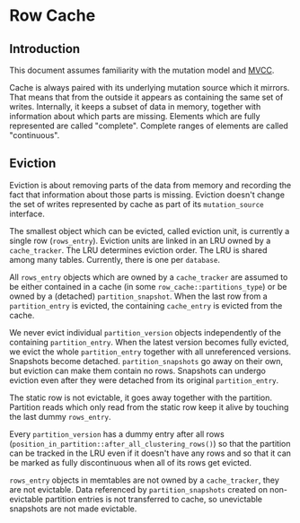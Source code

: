 # Row Cache

## Introduction

This document assumes familiarity with the mutation model and [MVCC](mvcc.md).

Cache is always paired with its underlying mutation source which it mirrors. That means that from the outside it appears as containing the same set of writes. Internally, it keeps a subset of data in memory, together with information about which parts are missing. Elements which are fully represented are called "complete". Complete ranges of elements are called "continuous".

## Eviction

Eviction is about removing parts of the data from memory and recording the fact that information about those parts is missing. Eviction doesn't change the set of writes represented by cache as part of its `mutation_source` interface.

The smallest object which can be evicted, called eviction unit, is currently a single row (`rows_entry`). Eviction units are linked in an LRU owned by a `cache_tracker`. The LRU determines eviction order. The LRU is shared among many tables. Currently, there is one per `database`.

All `rows_entry` objects which are owned by a `cache_tracker` are assumed to be either contained in a cache (in some `row_cache::partitions_type`) or
be owned by a (detached) `partition_snapshot`. When the last row from a `partition_entry` is evicted, the containing `cache_entry` is evicted from the cache.

We never evict individual `partition_version` objects independently of the containing `partition_entry`. When the latest version becomes fully evicted, we evict the whole `partition_entry` together with all unreferenced versions. Snapshots become detached. `partition_snapshots` go away on their own, but eviction can make them contain no rows. Snapshots can undergo eviction even after they were detached from its original `partition_entry`.

The static row is not evictable, it goes away together with the partition. Partition reads which only read from the static row keep it alive by touching the last dummy `rows_entry`.

Every `partition_version` has a dummy entry after all rows (`position_in_partition::after_all_clustering_rows()`) so that the partition can be tracked in the LRU even if it doesn't have any rows and so that it can be marked as fully discontinuous when all of its rows get evicted.

`rows_entry` objects in memtables are not owned by a `cache_tracker`, they are not evictable. Data referenced by `partition_snapshots` created on non-evictable partition entries is not transferred to cache, so unevictable snapshots are not made evictable.
